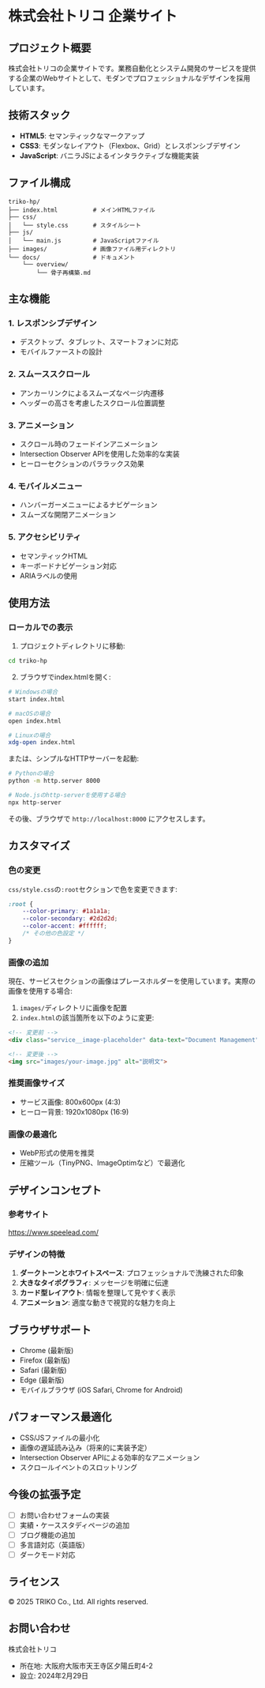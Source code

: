# 株式会社トリコ 企業サイト

## プロジェクト概要

株式会社トリコの企業サイトです。業務自動化とシステム開発のサービスを提供する企業のWebサイトとして、モダンでプロフェッショナルなデザインを採用しています。

## 技術スタック

- **HTML5**: セマンティックなマークアップ
- **CSS3**: モダンなレイアウト（Flexbox、Grid）とレスポンシブデザイン
- **JavaScript**: バニラJSによるインタラクティブな機能実装

## ファイル構成

```
triko-hp/
├── index.html          # メインHTMLファイル
├── css/
│   └── style.css       # スタイルシート
├── js/
│   └── main.js         # JavaScriptファイル
├── images/             # 画像ファイル用ディレクトリ
└── docs/               # ドキュメント
    └── overview/
        └── 骨子再構築.md
```

## 主な機能

### 1. レスポンシブデザイン
- デスクトップ、タブレット、スマートフォンに対応
- モバイルファーストの設計

### 2. スムーススクロール
- アンカーリンクによるスムーズなページ内遷移
- ヘッダーの高さを考慮したスクロール位置調整

### 3. アニメーション
- スクロール時のフェードインアニメーション
- Intersection Observer APIを使用した効率的な実装
- ヒーローセクションのパララックス効果

### 4. モバイルメニュー
- ハンバーガーメニューによるナビゲーション
- スムーズな開閉アニメーション

### 5. アクセシビリティ
- セマンティックHTML
- キーボードナビゲーション対応
- ARIAラベルの使用

## 使用方法

### ローカルでの表示

1. プロジェクトディレクトリに移動:
```bash
cd triko-hp
```

2. ブラウザでindex.htmlを開く:
```bash
# Windowsの場合
start index.html

# macOSの場合
open index.html

# Linuxの場合
xdg-open index.html
```

または、シンプルなHTTPサーバーを起動:
```bash
# Pythonの場合
python -m http.server 8000

# Node.jsのhttp-serverを使用する場合
npx http-server
```

その後、ブラウザで `http://localhost:8000` にアクセスします。

## カスタマイズ

### 色の変更

`css/style.css`の`:root`セクションで色を変更できます:

```css
:root {
    --color-primary: #1a1a1a;
    --color-secondary: #2d2d2d;
    --color-accent: #ffffff;
    /* その他の色設定 */
}
```

### 画像の追加

現在、サービスセクションの画像はプレースホルダーを使用しています。実際の画像を使用する場合:

1. `images/`ディレクトリに画像を配置
2. `index.html`の該当箇所を以下のように変更:

```html
<!-- 変更前 -->
<div class="service__image-placeholder" data-text="Document Management"></div>

<!-- 変更後 -->
<img src="images/your-image.jpg" alt="説明文">
```

### 推奨画像サイズ
- サービス画像: 800x600px (4:3)
- ヒーロー背景: 1920x1080px (16:9)

### 画像の最適化
- WebP形式の使用を推奨
- 圧縮ツール（TinyPNG、ImageOptimなど）で最適化

## デザインコンセプト

### 参考サイト
https://www.speelead.com/

### デザインの特徴
1. **ダークトーンとホワイトスペース**: プロフェッショナルで洗練された印象
2. **大きなタイポグラフィ**: メッセージを明確に伝達
3. **カード型レイアウト**: 情報を整理して見やすく表示
4. **アニメーション**: 適度な動きで視覚的な魅力を向上

## ブラウザサポート

- Chrome (最新版)
- Firefox (最新版)
- Safari (最新版)
- Edge (最新版)
- モバイルブラウザ (iOS Safari, Chrome for Android)

## パフォーマンス最適化

- CSS/JSファイルの最小化
- 画像の遅延読み込み（将来的に実装予定）
- Intersection Observer APIによる効率的なアニメーション
- スクロールイベントのスロットリング

## 今後の拡張予定

- [ ] お問い合わせフォームの実装
- [ ] 実績・ケーススタディページの追加
- [ ] ブログ機能の追加
- [ ] 多言語対応（英語版）
- [ ] ダークモード対応

## ライセンス

© 2025 TRIKO Co., Ltd. All rights reserved.

## お問い合わせ

株式会社トリコ
- 所在地: 大阪府大阪市天王寺区夕陽丘町4-2
- 設立: 2024年2月29日
